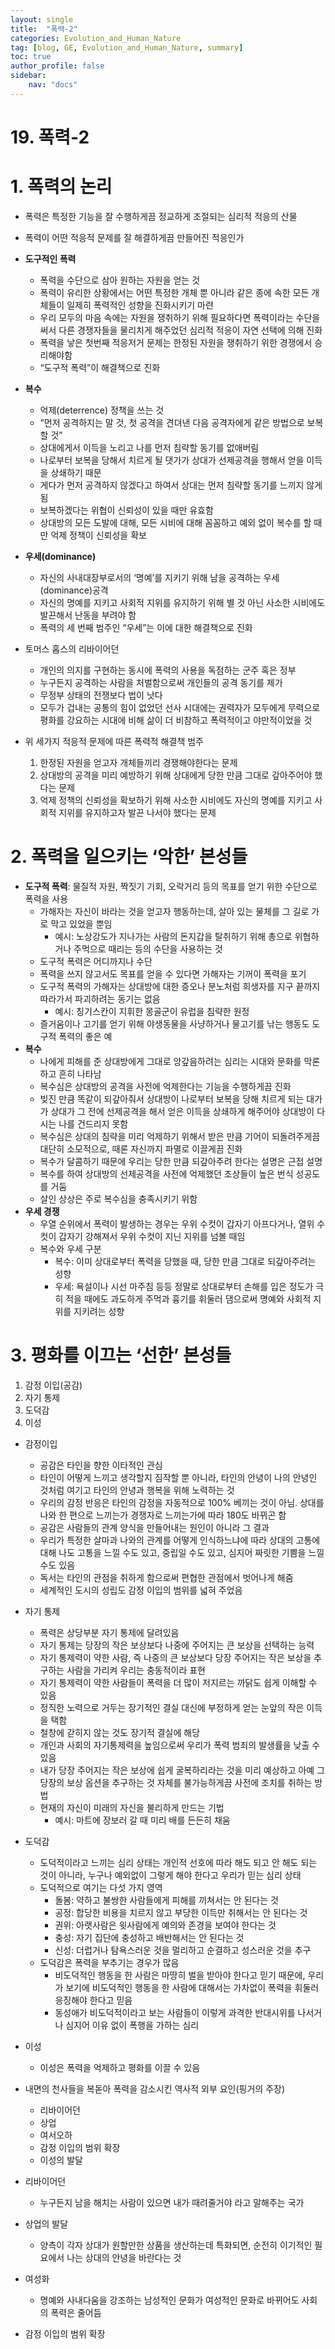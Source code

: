 ```yaml
---
layout: single
title:  "폭력-2"
categories: Evolution_and_Human_Nature
tag: [blog, GE, Evolution_and_Human_Nature, summary]
toc: true
author_profile: false
sidebar:
    nav: "docs"
---
```


# 19. 폭력-2

# 1. 폭력의 논리

- 폭력은 특정한 기능을 잘 수행하게끔 정교하게 조절되는 심리적 적응의 산물
- 폭력이 어떤 적응적 문제를 잘 해결하게끔 만들어진 적응인가
- **도구적인 폭력**
    - 폭력을 수단으로 삼아 원하는 자원을 얻는 것
    - 폭력이 유리한 상황에서는 어떤 특정한 개체 뿐 아니라 같은 종에 속한 모든 개체들이 일제히 폭력적인 성향을 진화시키기 마련
    - 우리 모두의 마음 속에는 자원을 쟁취하기 위해 필요하다면 폭력이라는 수단을 써서 다른 경쟁자들을 물리치게 해주었던 심리적 적응이 자연 선택에 의해 진화
    - 폭력을 낳은 첫번째 적응저거 문제는 한정된 자원을 쟁취하기 위한 경쟁에서 승리해야함
    - “도구적 폭력”이 해결책으로 진화

- **복수**
    - 억제(deterrence) 정책을 쓰는 것
    - “먼저 공격하지는 말 것, 첫 공격을 견뎌낸 다음 공격자에게 같은 방법으로 보복할 것”
    - 상대에게서 이득을 노리고 나를 먼저 침략할 동기를 없애버림
    - 나로부터 보복을 당해서 치르게 될 댓가가 상대가 선제공격을 행해서 얻을 이득을 상쇄하기 때문
    - 게다가 먼저 공격하지 않겠다고 하여서 상대는 먼저 침략할 동기를 느끼지 않게 됨
    - 보복하겠다는 위협이 신뢰성이 있을 때만 유효함
    - 상대방의 모든 도발에 대해, 모든 시비에 대해 꼼꼼하고 예외 없이 복수를 할 때만 억제 정책이 신뢰성을 확보

- **우세(dominance)**
    - 자신의 사내대장부로서의 ‘명예’를 지키기 위해 남을 공격하는 우세(dominance)공격
    - 자신의 명예를 지키고 사회적 지위를 유지하기 위해 별 것 아닌 사소한 시비에도 발끈해서 난동을 부려야 함
    - 폭력의 세 번째 범주인 “우세”는 이에 대한 해결책으로 진화

- 토머스 홉스의 리바이어던
    - 개인의 의지를 구현하는 동시에 폭력의 사용을 독점하는 군주 혹은 정부
    - 누구든지 공격하는 사람을 처벌함으로써 개인들의 공격 동기를 제가
    - 무정부 상태의 전쟁보다 법이 낫다
    - 모두가 겁내는 공통의 힘이 없었던 선사 시대에는 권력자가 모두에게 무력으로 평화를 강요하는 시대에 비해 삶이 더 비참하고 폭력적이고 야만적이었을 것

- 위 세가지 적응적 문제에 따른 폭력적 해결책 범주
    1. 한정된 자원을 얻고자 개체들끼리 경쟁해야한다는 문제
    2. 상대방의 공격을 미리 예방하기 위해 상대에게 당한 만큼 그대로 갚아주어야 했다는 문제
    3. 억제 정책의 신뢰성을 확보하기 위해 사소한 시비에도 자신의 명예를 지키고 사회적 지위를 유지하고자 발끈 나서야 했다는 문제

# 2. 폭력을 일으키는 ‘악한’ 본성들

- **도구적 폭력**: 물질적 자원, 짝짓기 기회, 오락거리 등의 목표를 얻기 위한 수단으로 폭력을 사용
    - 가해자는 자신이 바라는 것을 얻고자 행동하는데, 살아 있는 물체를 그 길로 가로 막고 있었을 뿐임
        - 예시: 노상강도가 지나가는 사람의 돈지갑을 탈취하기 위해 총으로 위협하거나 주먹으로 때리는 등의 수단을 사용하는 것
    - 도구적 폭력은 어디까지나 수단
    - 폭력을 쓰지 않고서도 목표를 얻을 수 있다면 가해자는 기꺼이 폭력을 포기
    - 도구적 폭력의 가해자는 상대방에 대한 증오나 분노처럼 희생자를 지구 끝까지 따라가서 파괴하려는 동기는 없음
        - 예시: 칭기스칸이 지휘한 몽골군이 유럽을 침략한 원정
    - 즐거움이나 고기를 얻기 위해 야생동물을 사냥하거나 물고기를 낚는 행동도 도구적 폭력의 좋은 예
- **복수**
    - 나에게 피해를 준 상대방에게 그대로 앙갚음하려는 심리는 시대와 문화를 막론하고 흔히 나타남
    - 복수심은 상대방의 공격을 사전에 억제한다는 기능을 수행하게끔 진화
    - 빚진 만큼 똑같이 되갚아줘서 상대방이 나로부터 보복을 당해 치르게 되는 대가가 상대가 그 전에 선제공격을 해서 얻은 이득을 상쇄하게 해주어야 상대방이 다시는 나를 건드리지 못함
    - 복수심은 상대의 침략을 미리 억제하기 위해서 받은 만큼 기어이 되돌려주게끔 대단히 소모적으로, 때론 자신까지 파멸로 이끌게끔 진화
    - 복수가 달콤하기 때문에 우리는 당한 만큼 되갚아주려 한다는 설명은 근접 설명
    - 복수를 하여 상대방의 선제공격을 사전에 억제했던 조상들이 높은 번식 성공도를 거둠
    - 살인 상상은 주로 복수심을 충족시키기 위함
- **우세 경쟁**
    - 우열 순위에서 폭력이 발생하는 경우는 우위 수컷이 갑자기 아프다거나, 열위 수컷이 갑자기 강해져서 우위 수컷이 지닌 지위를 넘볼 때임
    - 복수와 우세 구분
        - 복수: 이미 상대로부터 폭력을 당했을 때, 당한 만큼 그대로 되갚아주려는 성향
        - 우세: 욕설이나 시선 마주침 등등 정말로 상대로부터 손해를 입은 정도가 극히 적을 때에도 과도하게 주먹과 흉기를 휘둘러 댐으로써 명예와 사회적 지위를 지키려는 성향

# 3. 평화를 이끄는 ‘선한’ 본성들

1. 감정 이입(공감)
2. 자기 통제
3. 도덕감
4. 이성

- 감정이입
    - 공감은 타인을 향한 이타적인 관심
    - 타인이 어떻게 느끼고 생각할지 짐작할 뿐 아니라, 타인의 안녕이 나의 안녕인 것처럼 여기고 타인의 안녕과 행복을 위해 노력하는 것
    - 우리의 감정 반응은 타인의 감정을 자동적으로 100% 베끼는 것이 아님. 상대를 나와 한 편으로 느끼는가 경쟁자로 느끼는가에 따라 180도 바뀌곤 함
    - 공감은 사람들의 관계 양식을 만들어내는 원인이 아니라 그 결과
    - 우리가 특정한 살마과 나와의 관계를 어떻게 인식하느냐에 따라 상대의 고통에 대해 나도 고통을 느낄 수도 있고, 중립일 수도 있고, 심지어 짜릿한 기쁨을 느낄 수도 있음
    - 독서는 타인의 관점을 취하게 함으로써 편협한 관점에서 벗어나게 해줌
    - 세계적인 도시의 성립도 감정 이입의 범위를 넓혀 주었음

- 자기 통제
    - 폭력은 상당부분 자기 통제에 달려있음
    - 자기 통제는 당장의 작은 보상보다 나중에 주어지는 큰 보상을 선택하는 능력
    - 자기 통제력이 약한 사람, 즉 나중의 큰 보상보다 당장 주어지는 작은 보상을 추구하는 사람을 가리켜 우리는 충동적이라 표현
    - 자기 통제력이 약한 사람들이 폭력을 더 많이 저지르는 까닭도 쉽게 이해할 수 있음
    - 정직한 노력으로 거두는 장기적인 결실 대신에 부정하게 얻는 눈앞의 작은 이득을 택함
    - 철창에 갇히지 않는 것도 장기적 결실에 해당
    - 개인과 사회의 자기통제력을 높임으로써 우리가 폭력 범죄의 발생률을 낮출 수 있음
    - 내가 당장 주어지는 작은 보상에 쉽게 굴복하리라는 것을 미리 예상하고 아예 그 당장의 보상 옵션을 추구하는 것 자체를 불가능하게끔 사전에 조치를 취하는 방법
    - 현재의 자신이 미래의 자신을 불리하게 만드는 기법
        - 예시: 마트에 장보러 갈 때 미리 배를 든든히 채움

- 도덕감
    - 도덕적이라고 느끼는 심리 상태는 개인적 선호에 따라 해도 되고 안 해도 되는 것이 아니라, 누구나 예외없이 그렇게 해야 한다고 우리가 믿는 심리 상태
    - 도덕적으로 여기는 다섯 가지 영역
        - 돌봄: 약하고 불쌍한 사람들에게 피해를 끼쳐서는 안 된다는 것
        - 공정: 합당한 비용을 치르지 않고 부당한 이득만 취해서는 안 된다는 것
        - 권위: 아랫사람은 윗사람에게 예의와 존경을 보여야 한다는 것
        - 충성: 자기 집단에 충성하고 배반해서는 안 된다는 것
        - 신성: 더럽거나 탐욕스러운 것을 멀리하고 순결하고 성스러운 것을 추구
    - 도덕감은 폭력을 부추기는 경우가 많음
        - 비도덕적인 행동을 한 사람은 마땅히 벌을 받아야 한다고 믿기 때문에, 우리가 보기에 비도덕적인 행동을 한 사람에 대해서는 가차없이 폭력을 휘둘러 응징해야 한다고 믿음
        - 동성애가 비도덕적이라고 보는 사람들이 이렇게 과격한 반대시위를 나서거나 심지어 이유 없이 폭행을 가하는 심리

- 이성
    - 이성은 폭력을 억제하고 평화를 이끌 수 있음

- 내면의 천사들을 복돋아 폭력을 감소시킨 역사적 외부 요인(핑거의 주장)
    - 리바이어던
    - 상업
    - 여서오하
    - 감정 이입의 범위 확장
    - 이성의 발달

- 리바이어던
    - 누구든지 남을 해치는 사람이 있으면 내가 때려줄거야 라고 말해주는 국가

- 상업의 발달
    - 양측이 각자 상대가 원할만한 상품을 생산하는데 특화되면, 순전히 이기적인 필요에서 나는 상대의 안녕을 바란다는 것

- 여성화
    - 명예와 사내다움을 강조하는 남성적인 문화가 여성적인 문화로 바뀌어도 사회의 폭력은 줄어듬

- 감정 이입의 범위 확장